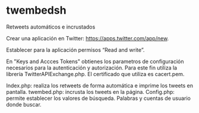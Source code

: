 # twembedsh
Retweets automáticos e incrustados

Crear una aplicación en Twitter: https://apps.twitter.com/app/new.

Establecer para la aplicación permisos “Read and write”.

En "Keys and Accces Tokens" obtienes los parametros de configuración necesarios para la autenticación y autorización. 
Para este fin utiliza la librería TwitterAPIExchange.php. El certificado que utiliza es cacert.pem.

Index.php: realiza los retweets de forma automática e imprime los tweets en pantalla.
twembed.php: incrusta los tweets en la página.
Config.php: permite establecer los valores de búsqueda. Palabras y cuentas de usuario donde buscar.
